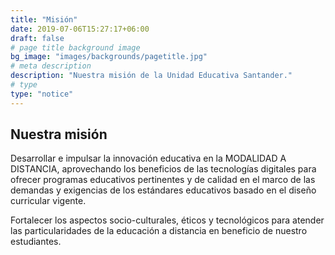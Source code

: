 ```yaml
---
title: "Misión"
date: 2019-07-06T15:27:17+06:00
draft: false
# page title background image
bg_image: "images/backgrounds/pagetitle.jpg"
# meta description
description: "Nuestra misión de la Unidad Educativa Santander."
# type
type: "notice"
---
```


## Nuestra misión

Desarrollar e impulsar la innovación educativa en la MODALIDAD A DISTANCIA, aprovechando los beneficios de las tecnologías digitales para ofrecer programas educativos pertinentes y de calidad en el marco de las demandas y exigencias de los estándares educativos basado en el diseño curricular vigente.

Fortalecer los aspectos socio-culturales, éticos y tecnológicos para atender las particularidades de la educación a distancia en beneficio de nuestro estudiantes.

